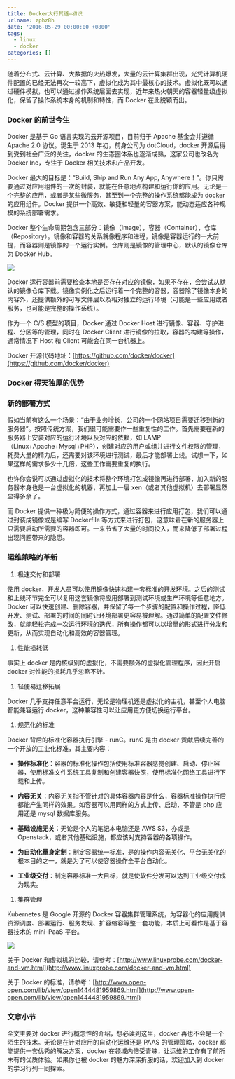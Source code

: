```yaml
---
title: Docker大行其道—初识
urlname: zphz8h
date: '2016-05-29 00:00:00 +0800'
tags:
  - linux
  - docker
categories: []
---
```


随着分布式、云计算、大数据的火热爆发，大量的云计算集群出现，光凭计算机硬件配置的已经无法再次一较高下，虚拟化成为其中最核心的技术。虚拟化既可以通过硬件模拟，也可以通过操作系统层面去实现，近年来热火朝天的容器轻量级虚拟化，保留了操作系统本身的机制和特性，而 Docker 在此脱颖而出。

### Docker 的前世今生

Docker 是基于 Go 语言实现的云开源项目，目前归于 Apache 基金会并遵循 Apache 2.0 协议。诞生于 2013 年初，前身公司为 dotCloud，docker 开源后得到受到社会广泛的关注，docker 的生态圈体系也逐渐成熟，这家公司也改名为 Docker Inc，专注于 Docker 相关技术和产品开发。

<!-- more -->

Docker 最大的目标是：“Build, Ship and Run Any App, Anywhere！”。你只需要通过对应用组件的一次的封装，就能在任意地点构建和运行你的应用。无论是一个完整的应用，或者是某些微服务，甚至到一个完整的操作系统都能成为 docker 的应用组件。Docker 提供一个高效、敏捷和轻量的容器方案，能动态适应各种规模的系统部署需求。

Docker 整个生命周期包含三部分：镜像（Image），容器（Container），仓库（Repository）。镜像和容器的关系就像程序和进程，镜像是容器运行的一大前提，而容器则是镜像的一个运行实例。仓库则是镜像的管理中心，默认的镜像仓库为 Docker Hub。

![](https://cdn.yuque.com/yuque/0/2018/png/103147/1530282528817-dfd72221-6fc4-4fb2-9f5a-da659e85f848.png#width=747)

Docker 运行容器前需要检查本地是否存在对应的镜像，如果不存在，会尝试从默认的镜像仓库下载。镜像实例化之后运行着一个完整的容器，容器除了镜像本身的内容外，还提供额外的可写文件层以及相对独立的运行环境（可能是一些应用或者服务，也可能是完整的操作系统）。

作为一个 C/S 模型的项目，Docker 通过 Docker Host 进行镜像、容器、守护进程、分区等的管理，同时在 Docker Client 进行镜像的拉取，容器的构建等操作，通常情况下 Host 和 Client 可能会在同一台机器上。

Docker 开源代码地址：[https://github.com/docker/docker](https://github.com/docker/docker)

### Docker 得天独厚的优势

### 新的部署方式

假如当前有这么一个场景：“由于业务增长，公司的一个网站项目需要迁移到新的服务器”。按照传统方案，我们很可能需要作一些重复性的工作。首先需要在新的服务器上安装对应的运行环境以及对应的依赖，如 LAMP（Linux+Apache+Mysql+PHP），创建对应的用户或组并进行文件权限的管理，耗费大量的精力后，还需要对该环境进行测试，最后才能部署上线。试想一下，如果这样的需求多少十几倍，这些工作需要重复的执行。

也许你会说可以通过虚拟化的技术将整个环境打包成镜像再进行部署，加入新的服务器本身也是一台虚拟化的机器，再加上一层 xen（或者其他虚拟机）去部署显然显得多余了。

而 Docker 提供一种极为简便的操作方式，通过容器来进行应用打包，我们可以通过封装成镜像或是编写 Dockerfile 等方式来进行打包，这意味着在新的服务器上只需要启动所需要的容器即可。一来节省了大量的时间投入，而来降低了部署过程出现问题带来的隐患。

### 运维策略的革新

1. 极速交付和部署

使用 docker，开发人员可以使用镜像快速构建一套标准的开发环境。之后的测试和上线环节完全可以复用这套镜像将应用部署到测试环境或生产环境等任意地方。Docker 可以快速创建、删除容器，并保留了每一个步骤的配置和操作过程，降低开发、测试、部署的时间的同时让环境部署更容易被理解。通过简单的配置文件修改，就能轻松完成一次运行环境的迭代，所有操作都可以以增量的形式进行分发和更新，从而实现自动化和高效的容器管理。

1. 性能损耗低

事实上 docker 是内核级别的虚拟化，不需要额外的虚拟化管理程序，因此开启 docker 对性能的损耗几乎忽略不计。

1. 轻便易迁移拓展

Docker 几乎支持任意平台运行，无论是物理机还是虚拟化的主机，甚至个人电脑都能兼容运行 docker，这种兼容性可以让应用更方便切换运行平台。

1. 规范化的标准

Docker 背后的标准化容器执行引擎 - runC。runC 是由 docker 贡献后续完善的一个开放的工业化标准，其主要内容：

- **操作标准化**：容器的标准化操作包括使用标准容器感觉创建、启动、停止容器，使用标准文件系统工具复制和创建容器快照，使用标准化网络工具进行下载和上传。

- **内容无关**：内容无关指不管针对的具体容器内容是什么，容器标准操作执行后都能产生同样的效果。如容器可以用同样的方式上传、启动，不管是 php 应用还是 mysql 数据库服务。

- **基础设施无关**：无论是个人的笔记本电脑还是 AWS S3，亦或是 Openstack，或者其他基础设施，都应该对支持容器的各项操作。

- **为自动化量身定制**：制定容器统一标准，是的操作内容无关化、平台无关化的根本目的之一，就是为了可以使容器操作全平台自动化。

- **工业级交付**：制定容器标准一大目标，就是使软件分发可以达到工业级交付成为现实。

1. 集群管理

Kubernetes 是 Google 开源的 Docker 容器集群管理系统，为容器化的应用提供资源调度、部署运行、服务发现、扩容缩容等整一套功能，本质上可看作是基于容器技术的 mini-PaaS 平台。

![](https://cdn.yuque.com/yuque/0/2018/png/103147/1530282540268-e4b8ef20-e07f-40a7-9dc4-9df606ee60f9.png#width=747)

关于 Docker 和虚拟机的比较，请参考：[http://www.linuxprobe.com/docker-and-vm.html](http://www.linuxprobe.com/docker-and-vm.html)

关于 Docker 的标准，请参考：[http://www.open-open.com/lib/view/open1444481959869.html](http://www.open-open.com/lib/view/open1444481959869.html)

### 文章小节

全文主要对 docker 进行概念性的介绍，想必读到这里，docker 再也不会是一个陌生的技术。无论是在针对应用的自动化运维还是 PAAS 的管理策略，docker 都能提供一套优秀的解决方案，docker 在领域内倍受青睐，让运维的工作有了前所未有的优质体验。如果你也被 docker 的魅力深深折服的话，欢迎加入到 docker 的学习行列一同探索。
